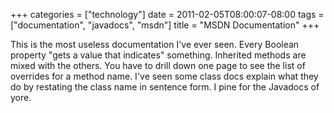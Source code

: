 +++
categories = ["technology"]
date = 2011-02-05T08:00:07-08:00
tags = ["documentation", "javadocs", "msdn"]
title = "MSDN Documentation"
+++

This is the most useless documentation I've ever seen. Every Boolean property "gets a value that indicates" something. Inherited methods are mixed with the others. You have to drill down one page to see the list of overrides for a method name. I've seen some class docs explain what they do by restating the class name in sentence form. I pine for the Javadocs of yore.
